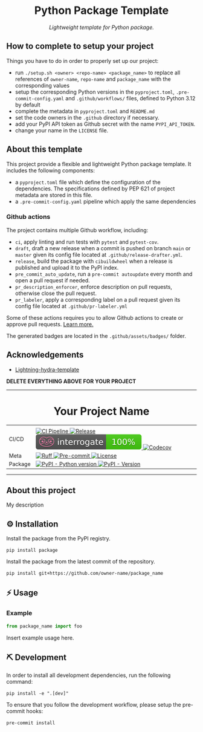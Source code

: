 <div align="center">

# Python Package Template

_Lightweight template for Python package._

</div>

## How to complete to setup your project

Things you have to do in order to properly set up our project:

- run `./setup.sh <owner> <repo-name> <package_name>` to replace all references of `owner-name`, `repo-name` and `package_name` with the corresponding values
- setup the corresponding Python versions in the `pyproject.toml`, `.pre-commit-config.yaml` and `.github/workflows/` files, defined to Python 3.12 by default
- complete the metadata in `pyproject.toml` and `README.md`
- set the code owners in the `.github` directory if necessary.
- add your PyPI API token as Github secret with the name `PYPI_API_TOKEN`.
- change your name in the `LICENSE` file.

## About this template

This project provide a flexible and lightweight Python package template. It includes the following components:

- a `pyproject.toml` file which define the configuration of the dependencies. The specifications defined by PEP 621 of project metadata are stored in this file.
- a `.pre-commit-config.yaml` pipeline which apply the same dependencies

### Github actions

The project contains multiple Github workflow, including:

- `ci`, apply linting and run tests with `pytest` and `pytest-cov`.
- `draft`, draft a new release when a commit is pushed on branch `main` or `master` given its config file located at `.github/release-drafter.yml`.
- `release`, build the package with `cibuildwheel` when a release is published and upload it to the PyPI index.
- `pre_commit_auto_update`, run a `pre-commit autoupdate` every month and open a pull request if needed.
- `pr_description_enforcer`, enforce description on pull requests, otherwise close the pull request.
- `pr_labeler`, apply a corresponding label on a pull request given its config file located at `.github/pr-labeler.yml`

Some of these actions requires you to allow Github actions to create or approve pull requests. [Learn more.](https://docs.github.com/en/repositories/managing-your-repositorys-settings-and-features/enabling-features-for-your-repository/managing-github-actions-settings-for-a-repository#preventing-github-actions-from-creating-or-approving-pull-requests)

The generated badges are located in the `.github/assets/badges/` folder.

## Acknowledgements

- [Lightning-hydra-template](https://github.com/ashleve/lightning-hydra-template)

**DELETE EVERYTHING ABOVE FOR YOUR PROJECT**

______________________________________________________________________

<div align="center">

# Your Project Name

<table>
  <tr>
    <td>
    </td>
    <td>
    </td>
  </tr>
  <tr>
    <td>
      CI/CD
    </td>
    <td>
      <a href="https://github.com/owner-name/repo-name/actions/workflows/ci.yml">
        <img src="https://github.com/owner-name/repo-name/actions/workflows/ci.yml/badge.svg" alt="CI Pipeline">
      </a>
      <a href="https://github.com/owner-name/repo-name/actions/workflows/release.yml">
        <img src="https://github.com/owner-name/repo-name/actions/workflows/release.yml/badge.svg" alt="Release">
      </a>
      <a href="https://interrogate.readthedocs.io/en/latest/">
        <img src=".github/assets/badges/interrogate_badge.svg" alt="Interrogate">
      </a>
      <a href="https://codecov.io/gh/owner-name/repo-name">
        <img src="https://codecov.io/gh/owner-name/repo-name/branch/main/graph/badge.svg" alt="Codecov">
      </a>
    </td>
  </tr>
  <tr>
    <td>
        Meta
    </td>
    <td>
      <a href="https://github.com/astral-sh/ruff">
        <img src="https://img.shields.io/endpoint?url=https://raw.githubusercontent.com/charliermarsh/ruff/main/assets/badge/v2.json" alt="Ruff">
      </a>
      <a href="https://github.com/pre-commit/pre-commit">
        <img src="https://img.shields.io/badge/pre--commit-enabled-brightgreen?logo=pre-commit" alt="Pre-commit">
      </a>
      <a href="https://spdx.org/licenses/">
        <img src="https://img.shields.io/github/license/owner-name/repo-name?color=blueviolet" alt="License">
      </a>
    </td>
  </tr>
  <tr>
    <td>
        Package
    </td>
    <td>
      <a href="https://pypi.org/project/package_name/">
        <img src="https://img.shields.io/pypi/pyversions/repo-name.svg?logo=python&label=Python&logoColor=gold" alt="PyPI - Python version">
      </a>
      <a href="https://pypi.org/project/package_name/">
        <img src="https://img.shields.io/pypi/v/repo-name.svg?logo=pypi&label=PyPI&logoColor=gold" alt="PyPI - Version">
      </a>
    </td>
  </tr>
</table>

</div>

______________________________________________________________________

## About this project

My description

## ️️⚙️ Installation

Install the package from the PyPI registry.

```shell
pip install package
```

Install the package from the latest commit of the repository.

```shell
pip install git+https://github.com/owner-name/package_name
```

## ⚡ Usage

### Example

```python
from package_name import foo
```

Insert example usage here.

## ⛏️ Development

In order to install all development dependencies, run the following command:

```shell
pip install -e ".[dev]"
```

To ensure that you follow the development workflow, please setup the pre-commit hooks:

```shell
pre-commit install
```
